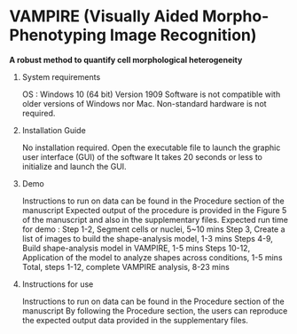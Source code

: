 # VAMPIRE (Visually Aided Morpho-Phenotyping Image Recognition)
**A robust method to quantify cell morphological heterogeneity**

1. System requirements

    OS : Windows 10 (64 bit) Version 1909
    Software is not compatible with older versions of Windows nor Mac.
    Non-standard hardware is not required.
    
2. Installation Guide

    No installation required. Open the executable file to launch the graphic user interface (GUI) of the software
    It takes 20 seconds or less to initialize and launch the GUI.
    
3. Demo

    Instructions to run on data can be found in the Procedure section of the manuscript
    Expected output of the procedure is provided in the Figure 5 of the manuscript and also in the supplementary files.
    Expected run time for demo : 
        Step 1-2, Segment cells or nuclei, 5~10 mins
        Step 3, Create a list of images to build the shape-analysis model, 1-3 mins
        Steps 4-9, Build shape-analysis model in VAMPIRE, 1-5 mins
        Steps 10-12, Application of the model to analyze shapes across conditions, 1-5 mins
        Total, steps 1-12, complete VAMPIRE analysis, 8-23 mins
        
4. Instructions for use

    Instructions to run on data can be found in the Procedure section of the manuscript
    By following the Procedure section, the users can reproduce the expected output data provided in the supplementary files.
